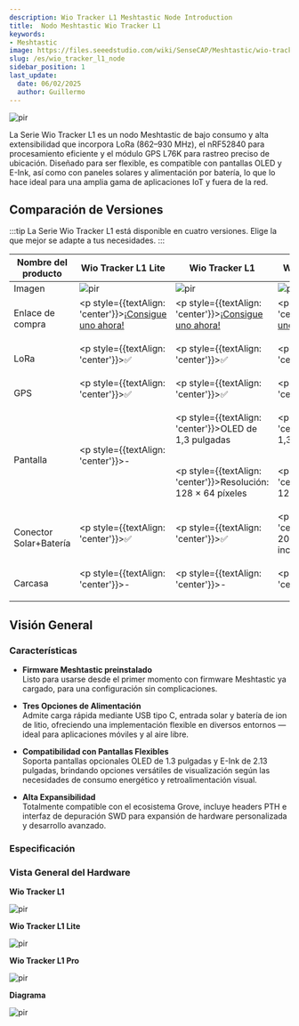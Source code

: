 ```yaml
---
description: Wio Tracker L1 Meshtastic Node Introduction
title:  Nodo Meshtastic Wio Tracker L1
keywords:
- Meshtastic
image: https://files.seeedstudio.com/wiki/SenseCAP/Meshtastic/wio-tracker-L1.webp
slug: /es/wio_tracker_l1_node
sidebar_position: 1
last_update:
  date: 06/02/2025
  author: Guillermo
---
```




<p style={{textAlign: 'center'}}><img src="https://files.seeedstudio.com/wiki/SenseCAP/Meshtastic/wio-tracker-l1.jpg" alt="pir" width={600} height="auto" /></p>


La Serie Wio Tracker L1 es un nodo Meshtastic de bajo consumo y alta extensibilidad que incorpora LoRa (862–930 MHz), el nRF52840 para procesamiento eficiente y el módulo GPS L76K para rastreo preciso de ubicación. Diseñado para ser flexible, es compatible con pantallas OLED y E-Ink, así como con paneles solares y alimentación por batería, lo que lo hace ideal para una amplia gama de aplicaciones IoT y fuera de la red.


## Comparación de Versiones

:::tip
La Serie Wio Tracker L1 está disponible en cuatro versiones. Elige la que mejor se adapte a tus necesidades.
:::

|Nombre del producto|Wio Tracker L1 Lite|Wio Tracker L1|Wio Tracker L1 Pro|Wio Tracker L1 E-Ink|
|------------------|------------------|--------------------------|-----------------------|-----------------------|
|Imagen|<img src="https://media-cdn.seeedstudio.com/media/catalog/product/cache/bb49d3ec4ee05b6f018e93f896b8a25d/1/-/1-114993653-wio-tracker-l1-lite.jpg" alt="pir" width={300} height="auto" />|<img src="https://media-cdn.seeedstudio.com/media/catalog/product/cache/bb49d3ec4ee05b6f018e93f896b8a25d/1/-/1-114993648-wio-tracker-l1.jpg" alt="pir" width={300} height="auto" />|<img src="https://media-cdn.seeedstudio.com/media/catalog/product/cache/bb49d3ec4ee05b6f018e93f896b8a25d/1/-/1-114993649-wio-tracker-l1-pro.jpg" alt="pir" width={300} height="auto" />|<img src="https://files.seeedstudio.com/wiki/SenseCAP/Meshtastic/L1-e-ink.png" alt="pir" width={300} height="auto" />|
|Enlace de compra|<p style={{textAlign: 'center'}}>[¡Consigue uno ahora!](https://www.seeedstudio.com/Wio-Tracker-L1-Lite-p-6455.html)</p>|<p style={{textAlign: 'center'}}>[¡Consigue uno ahora!](https://www.seeedstudio.com/Wio-Tracker-L1-p-6453.html)</p>|<p style={{textAlign: 'center'}}>[¡Consigue uno ahora!](https://www.seeedstudio.com/Wio-Tracker-L1-Pro-p-6454.html)</p>|<p style={{textAlign: 'center'}}>[¡Consigue uno ahora!](https://www.seeedstudio.com/Wio-Tracker-L1-Lite-p-6455.html)</p>|
|LoRa|<p style={{textAlign: 'center'}}>✅</p>|<p style={{textAlign: 'center'}}>✅</p>|<p style={{textAlign: 'center'}}>✅</p>|<p style={{textAlign: 'center'}}>✅</p>|
|GPS|<p style={{textAlign: 'center'}}>✅</p>|<p style={{textAlign: 'center'}}>✅</p>|<p style={{textAlign: 'center'}}>✅</p>|<p style={{textAlign: 'center'}}>✅</p>|
|Pantalla|<p style={{textAlign: 'center'}}>-</p>|<p style={{textAlign: 'center'}}>OLED de 1,3 pulgadas</p><br/><p style={{textAlign: 'center'}}>Resolución: 128 × 64 píxeles</p>|<p style={{textAlign: 'center'}}>OLED de 1,3 pulgadas</p><br/><p style={{textAlign: 'center'}}>Resolución: 128 × 64 píxeles</p>|<p style={{textAlign: 'center'}}>E-ink de 2,13 pulgadas</p><br/><p style={{textAlign: 'center'}}>Resolución: 122 × 250 píxeles</p>|
|Conector Solar+Batería|<p style={{textAlign: 'center'}}>✅</p>|<p style={{textAlign: 'center'}}>✅</p>|<p style={{textAlign: 'center'}}>Batería de 2000mAh incorporada</p>|<p style={{textAlign: 'center'}}>✅</p>|
|Carcasa|<p style={{textAlign: 'center'}}>-</p>|<p style={{textAlign: 'center'}}>-</p>|<p style={{textAlign: 'center'}}>✅</p>|<p style={{textAlign: 'center'}}>-</p>|

## Visión General

### Características

* **Firmware Meshtastic preinstalado**  
Listo para usarse desde el primer momento con firmware Meshtastic ya cargado, para una configuración sin complicaciones.

* **Tres Opciones de Alimentación**  
Admite carga rápida mediante USB tipo C, entrada solar y batería de ion de litio, ofreciendo una implementación flexible en diversos entornos —ideal para aplicaciones móviles y al aire libre.

* **Compatibilidad con Pantallas Flexibles**  
Soporta pantallas opcionales OLED de 1.3 pulgadas y E-Ink de 2.13 pulgadas, brindando opciones versátiles de visualización según las necesidades de consumo energético y retroalimentación visual.

* **Alta Expansibilidad**  
Totalmente compatible con el ecosistema Grove, incluye headers PTH e interfaz de depuración SWD para expansión de hardware personalizada y desarrollo avanzado.

### Especificación

### Vista General del Hardware

**Wio Tracker L1**
<p style={{textAlign: 'center'}}><img src="https://files.seeedstudio.com/wiki/SenseCAP/Meshtastic/l1.png" alt="pir" width={800} height="auto" /></p>


**Wio Tracker L1 Lite**
<p style={{textAlign: 'center'}}><img src="https://files.seeedstudio.com/wiki/SenseCAP/Meshtastic/l1-lite.png" alt="pir" width={800} height="auto" /></p>


**Wio Tracker L1 Pro**
<p style={{textAlign: 'center'}}><img src="https://files.seeedstudio.com/wiki/SenseCAP/Meshtastic/l1-pro.png" alt="pir" width={800} height="auto" /></p>

**Diagrama**

<p style={{textAlign: 'center'}}><img src="https://files.seeedstudio.com/wiki/SenseCAP/Meshtastic/l1-diagram.png" alt="pir" width={800} height="auto" /></p>

